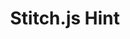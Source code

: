 ---
content-type: "embed-sub-structure"
key: "current-step-stitch-js-hint-object"

title: "Stitch.js Hint"

object-attributes:
  - name: "function"
    type: "string"
    description: "The [Stitch.js]({{ page.anchors.stitch-js.section }}) function required to complete the current step."

  - name: "options"
    type: "object"
    description: "The option values to pass into the corresponding Stitch.js `function`."
---